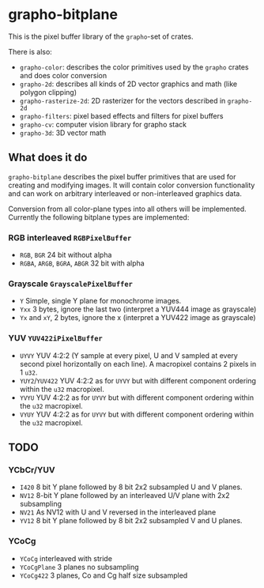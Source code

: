 # grapho-bitplane

This is the pixel buffer library of the `grapho`-set of crates.

There is also:

- `grapho-color`: describes the color primitives used by the `grapho` crates and does color conversion
- `grapho-2d`: describes all kinds of 2D vector graphics and math (like polygon clipping)
- `grapho-rasterize-2d`: 2D rasterizer for the vectors described in `grapho-2d`
- `grapho-filters`: pixel based effects and filters for pixel buffers
- `grapho-cv`: computer vision library for grapho stack
- `grapho-3d`: 3D vector math

## What does it do

`grapho-bitplane` describes the pixel buffer primitives that are used for creating and modifying images.
It will contain color conversion functionality and can work on arbitrary interleaved or non-interleaved
graphics data.

Conversion from all color-plane types into all others will be implemented.
Currently the following bitplane types are implemented:

### RGB interleaved `RGBPixelBuffer`

- `RGB`, `BGR` 24 bit without alpha
- `RGBA`, `ARGB`, `BGRA`, `ABGR` 32 bit with alpha

### Grayscale `GrayscalePixelBuffer`

- `Y` Simple, single Y plane for monochrome images.
- `Yxx` 3 bytes, ignore the last two (interpret a YUV444 image as grayscale)
- `Yx` and `xY`, 2 bytes, ignore the x (interpret a YUV422 image as grayscale)

### YUV `YUV422iPixelBuffer`

- `UYVY` YUV 4:2:2 (Y sample at every pixel, U and V sampled at every second pixel horizontally on each line). A macropixel contains 2 pixels in 1 `u32`.
- `YUY2`/`YUV422` YUV 4:2:2 as for `UYVY` but with different component ordering within the `u32` macropixel.
- `YVYU` YUV 4:2:2 as for `UYVY` but with different component ordering within the `u32` macropixel.
- `VYUY` YUV 4:2:2 as for `UYVY` but with different component ordering within the `u32` macropixel.

## TODO

### YCbCr/YUV

- `I420` 8 bit Y plane followed by 8 bit 2x2 subsampled U and V planes.
- `NV12` 8-bit Y plane followed by an interleaved U/V plane with 2x2 subsampling
- `NV21` As NV12 with U and V reversed in the interleaved plane
- `YV12` 8 bit Y plane followed by 8 bit 2x2 subsampled V and U planes.

### YCoCg

- `YCoCg` interleaved with stride
- `YCoCgPlane` 3 planes no subsampling
- `YCoCg422` 3 planes, Co and Cg half size subsampled
